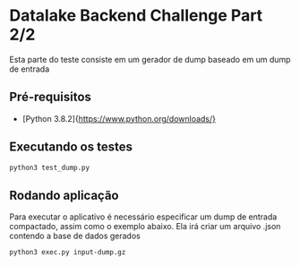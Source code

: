 # Datalake Backend Challenge Part 2/2


Esta parte do teste consiste em um gerador de dump baseado em um dump de entrada

## Pré-requisitos
- [Python 3.8.2]{https://www.python.org/downloads/}


## Executando os testes

```bash
python3 test_dump.py
```


## Rodando aplicação

Para executar o aplicativo é necessário especificar um dump de entrada compactado, assim como o exemplo abaixo. Ela irá criar um arquivo .json contendo a base de dados gerados

```bash
python3 exec.py input-dump.gz
```

